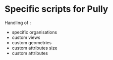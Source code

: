 # Specific scripts for Pully

Handling of :
* specific organisations
* custom views
* custom geometries
* custom attributes size
* custom attributes
